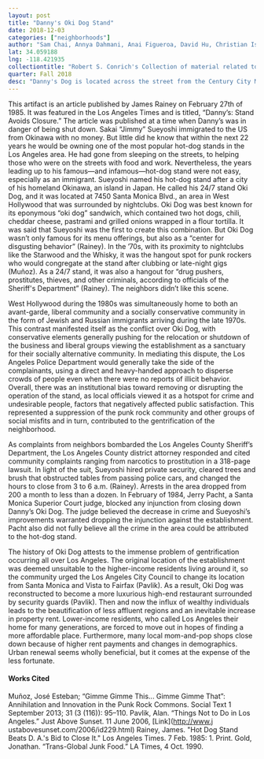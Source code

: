 ```yaml
---
layout: post
title: "Danny's Oki Dog Stand"
date: 2018-12-03
categories: ["neighborhoods"]
author: "Sam Chai, Annya Dahmani, Anai Figueroa, David Hu, Christian Israelian"
lat: 34.059188
lng: -118.421935
collectiontitle: "Robert S. Conrich's Collection of material related to the incorporation of West Hollywood California, UCLA Library Special Collections"
quarter: Fall 2018
desc: "Danny's Dog is located across the street from the Century City Mall, an area that is highly developed with high-end retail shops and has an affluent communnity surrounding it"
---
```

This artifact is an article published by James Rainey on February 27th of 1985. It was featured in the Los Angeles Times and is titled, “Danny’s: Stand Avoids Closure.” The article was published at a time when Danny’s was in danger of being shut down. 
Sakai “Jimmy” Sueyoshi immigrated to the US from Okinawa with no money. But little did he know that within the next 22 years he would be owning one of the most popular hot-dog stands in the Los Angeles area. He had gone from sleeping on the streets, to helping those who were on the streets with food and work. Nevertheless, the years leading up to his famous—and infamous—hot-dog stand were not easy, especially as an immigrant. Sueyoshi named his hot-dog stand after a city of his homeland Okinawa, an island in Japan. He called his 24/7 stand Oki Dog, and it was located at 7450 Santa Monica Blvd., an area in West Hollywood that was surrounded by nightclubs. Oki Dog was best known for its eponymous “oki dog” sandwich, which contained two hot dogs, chili, cheddar cheese, pastrami and grilled onions wrapped in a flour tortilla. It was said that Sueyoshi was the first to create this combination. But Oki Dog wasn’t only famous for its menu offerings, but also as a “center for disgusting behavior” (Rainey). In the ’70s, with its proximity to nightclubs like the Starwood and the Whisky, it was the hangout spot for punk rockers who would congregate at the stand after clubbing or late-night gigs (Muñoz). As a 24/7 stand, it was also a hangout for “drug pushers, prostitutes, thieves, and other criminals, according to officials of the Sheriff's Department” (Rainey). The neighbors didn’t like this scene. 

West Hollywood during the 1980s was simultaneously home to both an avant-garde, liberal community and a socially conservative community in the form of Jewish and Russian immigrants arriving during the late 1970s. This contrast manifested itself as the conflict over Oki Dog, with conservative elements generally pushing for the relocation or shutdown of the business and liberal groups viewing the establishment as a sanctuary for their socially alternative community. In mediating this dispute, the Los Angeles Police Department would generally take the side of the complainants, using a direct and heavy-handed approach to disperse crowds of people even when there were no reports of illicit behavior. Overall, there was an institutional bias toward removing or disrupting the operation of the stand, as local officials viewed it as a hotspot for crime and undesirable people, factors that negatively affected public satisfaction. This represented a suppression of the punk rock community and other groups of social misfits and in turn, contributed to the gentrification of the neighborhood.

As complaints from neighbors bombarded the Los Angeles County Sheriff’s Department, the Los Angeles County district attorney responded and cited community complaints ranging from narcotics to prostitution in a 318-page lawsuit. In light of the suit, Sueyoshi hired private security, cleared trees and brush that obstructed tables from passing police cars, and changed the hours to close from 3 to 6 a.m. (Rainey). Arrests in the area dropped from 200 a month to less than a dozen. In February of 1984, Jerry Pacht, a Santa Monica Superior Court judge, blocked any injunction from closing down Danny’s Oki Dog. The judge believed the decrease in crime and Sueyoshi’s improvements warranted dropping the injunction against the establishment. Pacht also did not fully believe all the crime in the area could be attributed to the hot-dog stand. 

The history of Oki Dog attests to the immense problem of gentrification occurring all over Los Angeles. The original location of the establishment was deemed unsuitable to the higher-income residents living around it, so the community urged the Los Angeles City Council to change its location from Santa Monica and Vista to Fairfax (Pavlik). As a result, Oki Dog was reconstructed to become a more luxurious high-end restaurant surrounded by security guards (Pavlik). Then and now the influx of wealthy individuals leads to the beautification of less affluent regions and an inevitable increase in property rent. Lower-income residents, who called Los Angeles their home for many generations, are forced to move out in hopes of finding a more affordable place. Furthermore, many local mom-and-pop shops close down because of higher rent payments and changes in demographics. Urban renewal seems wholly beneficial, but it comes at the expense of the less fortunate.  

#### Works Cited
Muñoz, José Esteban; “Gimme Gimme This... Gimme Gimme That”: Annihilation and Innovation in the Punk Rock Commons. Social Text 1 September 2013; 31 (3 (116)): 95–110.
Pavlik, Alan. “Things Not to Do in Los Angeles.” Just Above Sunset. 11 June 2006, [Link](http://www.j
ustabovesunset.com/2006/id229.html)
Rainey, James. "Hot Dog Stand Beats D. A.'s Bid to Close It." Los Angeles Times. 7 Feb. 1985: 1. Print.
Gold, Jonathan. “Trans-Global Junk Food.” LA Times, 4 Oct. 1990. 

 
